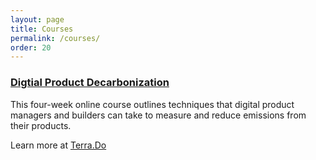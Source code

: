 ```yaml
---
layout: page
title: Courses
permalink: /courses/
order: 20
---
```


### [Digtial Product Decarbonization](https://www.terra.do/climate-change-courses/climate-efficient-digital-product-management/)

This four-week online course outlines techniques that digital product managers and builders can take to measure and reduce emissions from their products.

Learn more at [Terra.Do](https://www.terra.do/climate-change-courses/climate-efficient-digital-product-management/)